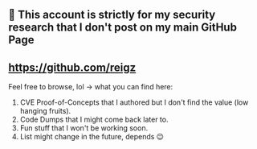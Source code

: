 ## 🌭 This account is strictly for my security research that I don't post on my main GitHub Page 
## <https://github.com/reigz>

Feel free to browse, lol -> what you can find here:
1. CVE Proof-of-Concepts that I authored but I don't find the value (low hanging fruits).
2. Code Dumps that I might come back later to.
3. Fun stuff that I won't be working soon.
4. List might change in the future, depends 😉 
